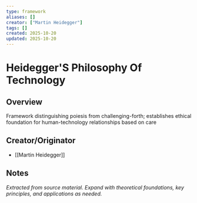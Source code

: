```yaml
---
type: framework
aliases: []
creator: ["Martin Heidegger"]
tags: []
created: 2025-10-20
updated: 2025-10-20
---
```


# Heidegger'S Philosophy Of Technology

## Overview

Framework distinguishing poiesis from challenging-forth; establishes ethical foundation for human-technology relationships based on care

## Creator/Originator

- [[Martin Heidegger]]

## Notes

*Extracted from source material. Expand with theoretical foundations, key principles, and applications as needed.*
